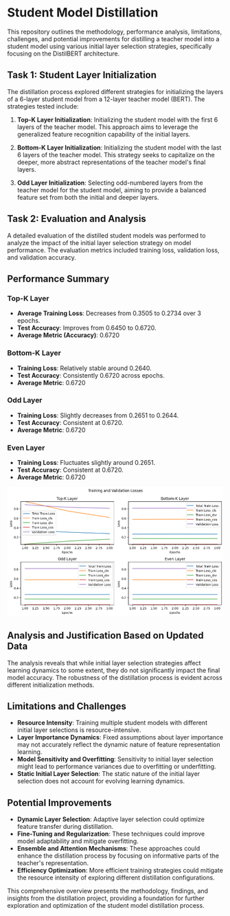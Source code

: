 # Student Model Distillation 

This repository outlines the methodology, performance analysis, limitations, challenges, and potential improvements for distilling a teacher model into a student model using various initial layer selection strategies, specifically focusing on the DistilBERT architecture.

## Task 1: Student Layer Initialization

The distillation process explored different strategies for initializing the layers of a 6-layer student model from a 12-layer teacher model (BERT). The strategies tested include:

1. **Top-K Layer Initialization**: Initializing the student model with the first 6 layers of the teacher model. This approach aims to leverage the generalized feature recognition capability of the initial layers.
   
2. **Bottom-K Layer Initialization**: Initializing the student model with the last 6 layers of the teacher model. This strategy seeks to capitalize on the deeper, more abstract representations of the teacher model's final layers.
   
3. **Odd Layer Initialization**: Selecting odd-numbered layers from the teacher model for the student model, aiming to provide a balanced feature set from both the initial and deeper layers.

## Task 2: Evaluation and Analysis

A detailed evaluation of the distilled student models was performed to analyze the impact of the initial layer selection strategy on model performance. The evaluation metrics included training loss, validation loss, and validation accuracy.

## Performance Summary

### Top-K Layer
- **Average Training Loss**: Decreases from 0.3505 to 0.2734 over 3 epochs.
- **Test Accuracy**: Improves from 0.6450 to 0.6720.
- **Average Metric (Accuracy)**: 0.6720

### Bottom-K Layer
- **Training Loss**: Relatively stable around 0.2640.
- **Test Accuracy**: Consistently 0.6720 across epochs.
- **Average Metric**: 0.6720

### Odd Layer
- **Training Loss**: Slightly decreases from 0.2651 to 0.2644.
- **Test Accuracy**: Consistent at 0.6720.
- **Average Metric**: 0.6720

### Even Layer
- **Training Loss**: Fluctuates slightly around 0.2651.
- **Test Accuracy**: Consistent at 0.6720.
- **Average Metric**: 0.6720

![graph](plot.png)


## Analysis and Justification Based on Updated Data

The analysis reveals that while initial layer selection strategies affect learning dynamics to some extent, they do not significantly impact the final model accuracy. The robustness of the distillation process is evident across different initialization methods.

## Limitations and Challenges

- **Resource Intensity**: Training multiple student models with different initial layer selections is resource-intensive.
- **Layer Importance Dynamics**: Fixed assumptions about layer importance may not accurately reflect the dynamic nature of feature representation learning.
- **Model Sensitivity and Overfitting**: Sensitivity to initial layer selection might lead to performance variances due to overfitting or underfitting.
- **Static Initial Layer Selection**: The static nature of the initial layer selection does not account for evolving learning dynamics.

## Potential Improvements

- **Dynamic Layer Selection**: Adaptive layer selection could optimize feature transfer during distillation.
- **Fine-Tuning and Regularization**: These techniques could improve model adaptability and mitigate overfitting.
- **Ensemble and Attention Mechanisms**: These approaches could enhance the distillation process by focusing on informative parts of the teacher's representation.
- **Efficiency Optimization**: More efficient training strategies could mitigate the resource intensity of exploring different distillation configurations.

This comprehensive overview presents the methodology, findings, and insights from the distillation project, providing a foundation for further exploration and optimization of the student model distillation process.
